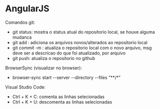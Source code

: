 # AngularJS

Comandos git:

- git status: mostra o status atual do repositorio local, se houve alguma mudanca
- git add <file>: adiciona os arquivos novos/alterados ao repositorio local
- git commit -m <msg>: atualiza o repositorio local com o novo arquivo, msg deve ser a descricao do que foi atualizado, por arquivo
- git push: atualiza o repositorio no github

BrowserSync (visualizar no browser):

- browser-sync start --server --directory --files "**/*"

Visual Studio Code:
- Ctrl + K + C: comenta as linhas selecionadas
- Ctrl + K + U: descomenta as linhas selecionadas